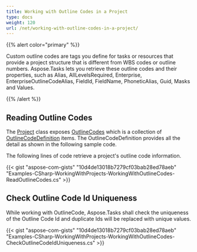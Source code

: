 ```yaml
---
title: Working with Outline Codes in a Project
type: docs
weight: 120
url: /net/working-with-outline-codes-in-a-project/
---
```


{{% alert color="primary" %}} 

Custom outline codes are tags you define for tasks or resources that provide a project structure that is different from WBS codes or outline numbers. Aspose.Tasks lets you retrieve these outline codes and their properties, such as Alias, AllLevelsRequired, Enterprise, EnterpriseOutlineCodeAlias, FieldId, FieldName, PhoneticAlias, Guid, Masks and Values.

{{% /alert %}} 
## **Reading Outline Codes**
The [Project](https://apireference.aspose.com/tasks/net/aspose.tasks/project) class exposes [OutlineCodes](https://apireference.aspose.com/tasks/net/aspose.tasks/task/properties/outlinecodes) which is a collection of [OutlineCodeDefinition](https://apireference.aspose.com/tasks/net/aspose.tasks/outlinecodedefinition) items. The OutlineCodeDefinition provides all the detail as shown in the following sample code.

The following lines of code retrieve a project's outline code information.

{{< gist "aspose-com-gists" "10d4de13018b7279cf03bab28ed78aeb" "Examples-CSharp-WorkingWithProjects-WorkingWithOutlineCodes-ReadOutlineCodes.cs" >}}


## **Check Outline Code Id Uniqueness**
While working with OutlineCode, Aspose.Tasks shall check the uniqueness of the Outline Code Id and duplicate Ids will be replaced with unique values.

{{< gist "aspose-com-gists" "10d4de13018b7279cf03bab28ed78aeb" "Examples-CSharp-WorkingWithProjects-WorkingWithOutlineCodes-CheckOutlineCodeIdUniqueness.cs" >}}
